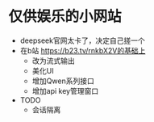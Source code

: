 # 仅供娱乐的小网站

- deepseek官网太卡了，决定自己搓一个
- 在b站 https://b23.tv/rnkbX2V的基础上
  - 改为流式输出
  - 美化UI
  - 增加Qwen系列接口
  - 增加api key管理窗口
- TODO
  - 会话隔离
